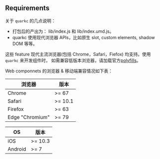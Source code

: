 ## Requirements

关于 `quarkc` 的几点说明：

- 打包后的产出为： lib/index.js 和 lib/index.umd.js。
- quarkc 使用现代浏览器 APIs，比如原生 slot, custom elements, shadow DOM 等等。

这些 feature 现代主流浏览器(包括 Chrome，Safari，Fiefox) 均支持。使用 `quarkc` 来开发组件时， 如需兼容低版本浏览器，请加载官方[polyfills](https://www.webcomponents.org/polyfills)。

Web componnets 的浏览器 & 移动端兼容情况如下表：

| 浏览器              | 版本             |
| ------------------ | ---------------- |
| Chrome              | >= 67         |
| Safari            | >= 10.1         |
| Firefox         | >= 63         |
| Edge "Chromium"      | >= 79     |

| OS             | 版本             |
| ------------------ | ---------------- |
| iOS              | >= 10.3         |
| Android            | >= 7         |